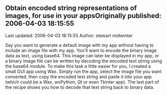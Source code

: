 ## Obtain encoded string representations of images, for use in your appsOriginally published: 2006-04-03 18:15:55 
Last updated: 2006-04-03 18:15:55 
Author: stewart midwinter 
 
Say you want to generate a default image with my app without having to include an image file with my app.  You'll want to encode the binary image data as text, using base64.  This image can later be displayed in my app, or a binary image file can be written by decoding the encoded text string using the base64 module.  To make this task a little easier for you, I created a small GUI app using Wax.   Simply run the app, select the image file you want converted, then copy the encoded text string and paste it into your app (which could be a Wax, wxPython, Qt or even Tkinter app).  The last part of the recipe shows you how to decode that text string back to binary data.